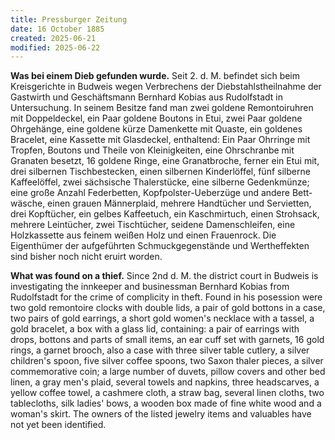 ```yaml
---
title: Pressburger Zeitung
date: 16 October 1885
created: 2025-06-21
modified: 2025-06-22
---
```


**Was bei einem Dieb gefunden wurde.** Seit 2. d. M. befindet sich beim Kreisgerichte in Budweis wegen Verbrechens der Diebstahlstheilnahme der Gastwirth und Geschäftsmann Bernhard Kobias aus Rudolfstadt in Untersuchung. In seinem Besitze fand man zwei goldene Remontoiruhren mit Doppeldeckel, ein Paar goldene Boutons in Etui, zwei Paar goldene Ohrge­hänge, eine goldene kürze Damenkette mit Quaste, ein goldenes Bracelet, eine Kassette mit Glasdeckel, enthal­tend: Ein Paar Ohrringe mit Tropfen, Boutons und Theile von Kleinigkeiten, eine Ohrschranbe mit Granaten besetzt, 16 goldene Ringe, eine Granatbroche, ferner ein Etui mit, drei silbernen Tischbestecken, einen silbernen Kinderlöffel, fünf silberne Kaffeelöffel, zwei sächsische Thalerstücke, eine silberne Gedenkmünze; eine große Anzahl Federbetten, Kopfpolster-Ueberzüge und andere Bett­wäsche, einen grauen Männerplaid, mehrere Handtücher und Servietten, drei Kopftücher, ein gelbes Kaffeetuch, ein Kaschmirtuch, einen Strohsack, mehrere Leintücher, zwei Tischtücher, seidene Damenschleifen, eine Holzkassette aus feinem weißen Holz und einen Frauenrock. Die Eigenthümer der aufgeführten Schmuckgegenstände und Wertheffekten sind bisher noch nicht eruirt worden.

**What was found on a thief.** Since 2nd d. M. the district court in Budweis is investigating the innkeeper and businessman Bernhard Kobias from Rudolfstadt for the crime of complicity in theft. Found in his posession were two gold remontoire clocks with double lids, a pair of gold bottons in a case, two pairs of gold earrings, a short gold women's necklace with a tassel, a gold bracelet, a box with a glass lid, containing: a pair of earrings with drops, bottons and parts of small items, an ear cuff set with garnets, 16 gold rings, a garnet brooch, also a case with three silver table cutlery, a silver children's spoon, five silver coffee spoons, two Saxon thaler pieces, a silver commemorative coin; a large number of duvets, pillow covers and other bed linen, a gray men's plaid, several towels and napkins, three headscarves, a yellow coffee towel, a cashmere cloth, a straw bag, several linen cloths, two tablecloths, silk ladies' bows, a wooden box made of fine white wood and a woman's skirt. The owners of the listed jewelry items and valuables have not yet been identified.
